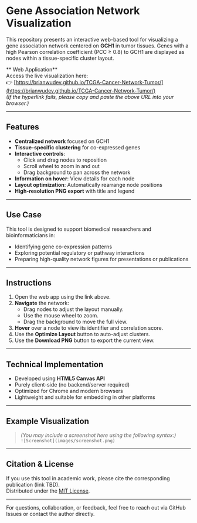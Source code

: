 #  Gene Association Network Visualization

This repository presents an interactive web-based tool for visualizing a gene association network centered on **GCH1** in tumor tissues. Genes with a high Pearson correlation coefficient (PCC ≥ 0.8) to GCH1 are displayed as nodes within a tissue-specific cluster layout.

** Web Application**  
Access the live visualization here:  
👉 [https://brianwudev.github.io/TCGA-Cancer-Network-Tumor/](https://brianwudev.github.io/TCGA-Cancer-Network-Tumor/)  
*(If the hyperlink fails, please copy and paste the above URL into your browser.)*

---

##  Features

- **Centralized network** focused on GCH1
- **Tissue-specific clustering** for co-expressed genes
- **Interactive controls**:
  - Click and drag nodes to reposition
  - Scroll wheel to zoom in and out
  - Drag background to pan across the network
- **Information on hover**: View details for each node
- **Layout optimization**: Automatically rearrange node positions
- **High-resolution PNG export** with title and legend

---

##  Use Case

This tool is designed to support biomedical researchers and bioinformaticians in:

- Identifying gene co-expression patterns
- Exploring potential regulatory or pathway interactions
- Preparing high-quality network figures for presentations or publications

---

##  Instructions

1. Open the web app using the link above.
2. **Navigate** the network:
   - Drag nodes to adjust the layout manually.
   - Use the mouse wheel to zoom.
   - Drag the background to move the full view.
3. **Hover** over a node to view its identifier and correlation score.
4. Use the **Optimize Layout** button to auto-adjust clusters.
5. Use the **Download PNG** button to export the current view.

---

##  Technical Implementation

- Developed using **HTML5 Canvas API**
- Purely client-side (no backend/server required)
- Optimized for Chrome and modern browsers
- Lightweight and suitable for embedding in other platforms

---

##  Example Visualization

> *(You may include a screenshot here using the following syntax:)*  
> `![Screenshot](images/screenshot.png)`

---

##  Citation & License

If you use this tool in academic work, please cite the corresponding publication (link TBD).  
Distributed under the [MIT License](LICENSE).

---

For questions, collaboration, or feedback, feel free to reach out via GitHub Issues or contact the author directly.
